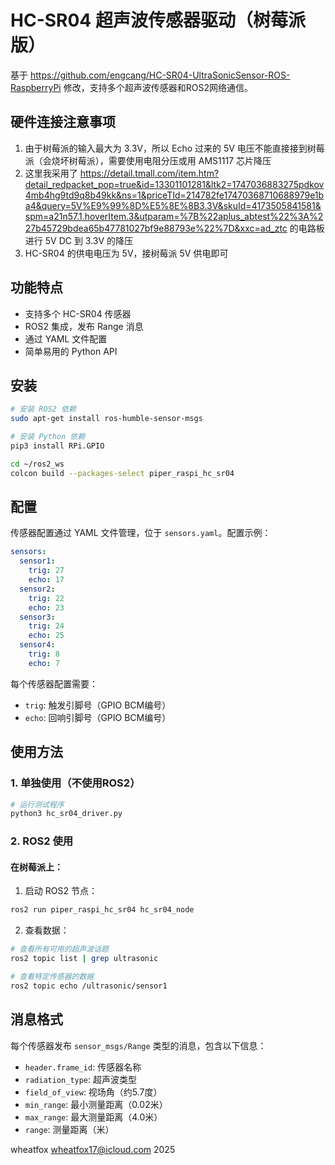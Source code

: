 # HC-SR04 超声波传感器驱动（树莓派版）

基于 https://github.com/engcang/HC-SR04-UltraSonicSensor-ROS-RaspberryPi 修改，支持多个超声波传感器和ROS2网络通信。

## 硬件连接注意事项

1. 由于树莓派的输入最大为 3.3V，所以 Echo 过来的 5V 电压不能直接接到树莓派（会烧坏树莓派），需要使用电阻分压或用 AMS1117 芯片降压
2. 这里我采用了 https://detail.tmall.com/item.htm?detail_redpacket_pop=true&id=13301101281&ltk2=1747036883275pdkov4mb4hg9td9q8b49kk&ns=1&priceTId=214782fe17470368710688979e1ba4&query=5V%E9%99%8D%E5%8E%8B3.3V&skuId=4173505841581&spm=a21n57.1.hoverItem.3&utparam=%7B%22aplus_abtest%22%3A%227b45729bdea65b47781027bf9e88793e%22%7D&xxc=ad_ztc 的电路板进行 5V DC 到 3.3V 的降压
3. HC-SR04 的供电电压为 5V，接树莓派 5V 供电即可

## 功能特点

- 支持多个 HC-SR04 传感器
- ROS2 集成，发布 Range 消息
- 通过 YAML 文件配置
- 简单易用的 Python API

## 安装

```bash
# 安装 ROS2 依赖
sudo apt-get install ros-humble-sensor-msgs

# 安装 Python 依赖
pip3 install RPi.GPIO
```

```bash
cd ~/ros2_ws
colcon build --packages-select piper_raspi_hc_sr04
```

## 配置

传感器配置通过 YAML 文件管理，位于 `sensors.yaml`。配置示例：

```yaml
sensors:
  sensor1:
    trig: 27
    echo: 17
  sensor2:
    trig: 22
    echo: 23
  sensor3:
    trig: 24
    echo: 25
  sensor4:
    trig: 8
    echo: 7
```

每个传感器配置需要：
- `trig`: 触发引脚号（GPIO BCM编号）
- `echo`: 回响引脚号（GPIO BCM编号）

## 使用方法

### 1. 单独使用（不使用ROS2）

```bash
# 运行测试程序
python3 hc_sr04_driver.py
```

### 2. ROS2 使用

#### 在树莓派上：

1. 启动 ROS2 节点：
```bash
ros2 run piper_raspi_hc_sr04 hc_sr04_node
```

2. 查看数据：
```bash
# 查看所有可用的超声波话题
ros2 topic list | grep ultrasonic

# 查看特定传感器的数据
ros2 topic echo /ultrasonic/sensor1
```

## 消息格式

每个传感器发布 `sensor_msgs/Range` 类型的消息，包含以下信息：
- `header.frame_id`: 传感器名称
- `radiation_type`: 超声波类型
- `field_of_view`: 视场角（约5.7度）
- `min_range`: 最小测量距离（0.02米）
- `max_range`: 最大测量距离（4.0米）
- `range`: 测量距离（米）

wheatfox wheatfox17@icloud.com 2025